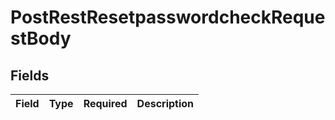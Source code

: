 # PostRestResetpasswordcheckRequestBody


## Fields

| Field       | Type        | Required    | Description |
| ----------- | ----------- | ----------- | ----------- |